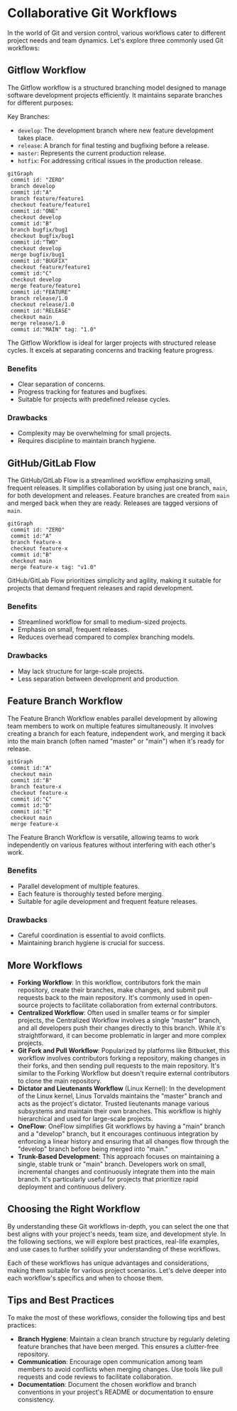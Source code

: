 # Collaborative Git Workflows

In the world of Git and version control, various workflows cater to different project needs and team dynamics. Let's explore three commonly used Git workflows:

## Gitflow Workflow

The Gitflow workflow is a structured branching model designed to manage software development projects efficiently. It maintains separate branches for different purposes:

Key Branches:
- `develop`: The development branch where new feature development takes place.
- `release`: A branch for final testing and bugfixing before a release.
- `master`: Represents the current production release.
- `hotfix`: For addressing critical issues in the production release.

```mermaid
gitGraph
 commit id: "ZERO"
 branch develop
 commit id:"A"
 branch feature/feature1
 checkout feature/feature1
 commit id:"ONE"
 checkout develop
 commit id:"B"
 branch bugfix/bug1
 checkout bugfix/bug1
 commit id:"TWO"
 checkout develop
 merge bugfix/bug1
 commit id:"BUGFIX"
 checkout feature/feature1
 commit id:"C"
 checkout develop
 merge feature/feature1
 commit id:"FEATURE"
 branch release/1.0
 checkout release/1.0
 commit id:"RELEASE"
 checkout main
 merge release/1.0
 commit id:"MAIN" tag: "1.0"
```

The Gitflow Workflow is ideal for larger projects with structured release cycles. It excels at separating concerns and tracking feature progress.

### Benefits

- Clear separation of concerns.
- Progress tracking for features and bugfixes.
- Suitable for projects with predefined release cycles.

### Drawbacks

- Complexity may be overwhelming for small projects.
- Requires discipline to maintain branch hygiene.

## GitHub/GitLab Flow

The GitHub/GitLab Flow is a streamlined workflow emphasizing small, frequent releases. It simplifies collaboration by using just one branch, `main`, for both development and releases. Feature branches are created from `main` and merged back when they are ready. Releases are tagged versions of `main`.

```mermaid
gitGraph
 commit id: "ZERO"
 commit id:"A"
 branch feature-x
 checkout feature-x
 commit id:"B"
 checkout main
 merge feature-x tag: "v1.0"
```

GitHub/GitLab Flow prioritizes simplicity and agility, making it suitable for projects that demand frequent releases and rapid development.

### Benefits

- Streamlined workflow for small to medium-sized projects.
- Emphasis on small, frequent releases.
- Reduces overhead compared to complex branching models.

### Drawbacks

- May lack structure for large-scale projects.
- Less separation between development and production.

## Feature Branch Workflow

The Feature Branch Workflow enables parallel development by allowing team members to work on multiple features simultaneously. It involves creating a branch for each feature, independent work, and merging it back into the main branch (often named "master" or "main") when it's ready for release.

```mermaid
gitGraph
 commit id:"A"
 checkout main
 commit id:"B"
 branch feature-x
 checkout feature-x
 commit id:"C"
 commit id:"D"
 commit id:"E"
 checkout main
 merge feature-x
```

The Feature Branch Workflow is versatile, allowing teams to work independently on various features without interfering with each other's work.

### Benefits

- Parallel development of multiple features.
- Each feature is thoroughly tested before merging.
- Suitable for agile development and frequent feature releases.

### Drawbacks

- Careful coordination is essential to avoid conflicts.
- Maintaining branch hygiene is crucial for success.

## More Workflows

- **Forking Workflow**: In this workflow, contributors fork the main repository, create their branches, make changes, and submit pull requests back to the main repository. It's commonly used in open-source projects to facilitate collaboration from external contributors.
- **Centralized Workflow**: Often used in smaller teams or for simpler projects, the Centralized Workflow involves a single "master" branch, and all developers push their changes directly to this branch. While it's straightforward, it can become problematic in larger and more complex projects.
- **Git Fork and Pull Workflow**: Popularized by platforms like Bitbucket, this workflow involves contributors forking a repository, making changes in their forks, and then sending pull requests to the main repository. It's similar to the Forking Workflow but doesn't require external contributors to clone the main repository.
- **Dictator and Lieutenants Workflow** (Linux Kernel): In the development of the Linux kernel, Linus Torvalds maintains the "master" branch and acts as the project's dictator. Trusted lieutenants manage various subsystems and maintain their own branches. This workflow is highly hierarchical and used for large-scale projects.
- **OneFlow**: OneFlow simplifies Git workflows by having a "main" branch and a "develop" branch, but it encourages continuous integration by enforcing a linear history and ensuring that all changes flow through the "develop" branch before being merged into "main."
- **Trunk-Based Development**: This approach focuses on maintaining a single, stable trunk or "main" branch. Developers work on small, incremental changes and continuously integrate them into the main branch. It's particularly useful for projects that prioritize rapid deployment and continuous delivery.

## Choosing the Right Workflow

By understanding these Git workflows in-depth, you can select the one that best aligns with your project's needs, team size, and development style. In the following sections, we will explore best practices, real-life examples, and use cases to further solidify your understanding of these workflows.

Each of these workflows has unique advantages and considerations, making them suitable for various project scenarios. Let's delve deeper into each workflow's specifics and when to choose them.

## Tips and Best Practices

To make the most of these workflows, consider the following tips and best practices:

- **Branch Hygiene**: Maintain a clean branch structure by regularly deleting feature branches that have been merged. This ensures a clutter-free repository.
- **Communication**: Encourage open communication among team members to avoid conflicts when merging changes. Use tools like pull requests and code reviews to facilitate collaboration.
- **Documentation**: Document the chosen workflow and branch conventions in your project's README or documentation to ensure consistency.